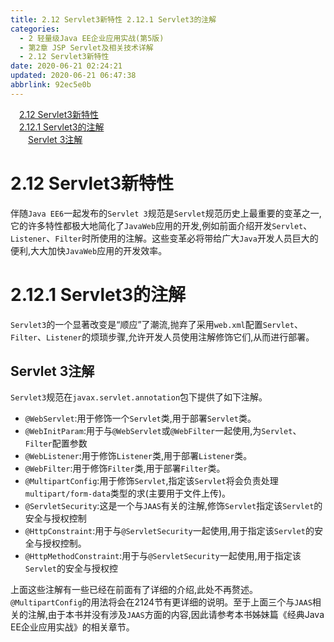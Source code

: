 ```yaml
---
title: 2.12 Servlet3新特性 2.12.1 Servlet3的注解
categories: 
  - 2 轻量级Java EE企业应用实战(第5版)
  - 第2章 JSP Servlet及相关技术详解
  - 2.12 Servlet3新特性
date: 2020-06-21 02:24:21
updated: 2020-06-21 06:47:38
abbrlink: 92ec5e0b
---
```

<div id='my_toc'><a href="/JavaReadingNotes/92ec5e0b/#2-12-Servlet3新特性" class="header_1">2.12 Servlet3新特性</a>&nbsp;<br><a href="/JavaReadingNotes/92ec5e0b/#2-12-1-Servlet3的注解" class="header_1">2.12.1 Servlet3的注解</a>&nbsp;<br><a href="/JavaReadingNotes/92ec5e0b/#Servlet-3注解" class="header_2">Servlet 3注解</a>&nbsp;<br></div>
<style>.header_1{margin-left: 1em;}.header_2{margin-left: 2em;}.header_3{margin-left: 3em;}.header_4{margin-left: 4em;}.header_5{margin-left: 5em;}.header_6{margin-left: 6em;}</style>
<!--more-->
<script>if (navigator.platform.search('arm')==-1){document.getElementById('my_toc').style.display = 'none';}var e,p = document.getElementsByTagName('p');while (p.length>0) {e = p[0];e.parentElement.removeChild(e);}</script>

<!--end-->
# 2.12 Servlet3新特性
伴随`Java EE6`一起发布的`Servlet 3`规范是`Servlet`规范历史上最重要的变革之一,它的许多特性都极大地简化了`JavaWeb`应用的开发,例如前面介绍开发`Servlet`、`Listener`、`Filter`时所使用的注解。这些变革必将带给广大`Java`开发人员巨大的便利,大大加快`JavaWeb`应用的开发效率。
# 2.12.1 Servlet3的注解
`Servlet3`的一个显著改变是“顺应”了潮流,抛弃了采用`web.xml`配置`Servlet`、`Filter`、`Listener`的烦琐步骤,允许开发人员使用注解修饰它们,从而进行部署。
## Servlet 3注解
`Servlet3`规范在`javax.servlet.annotation`包下提供了如下注解。
- `@WebServlet`:用于修饰一个`Servlet`类,用于部署`Servlet`类。
- `@WebInitParam`:用于与`@WebServlet`或`@WebFilter`一起使用,为`Servlet`、`Filter`配置参数
- `@WebListener`:用于修饰`Listener`类,用于部署`Listener`类。
- `@WebFilter`:用于修饰`Filter`类,用于部署`Filter`类。
- `@MultipartConfig`:用于修饰`Servlet`,指定该`Servlet`将会负责处理`multipart/form-data`类型的求(主要用于文件上传)。
- `@ServletSecurity`:这是一个与`JAAS`有关的注解,修饰`Servlet`指定该`Servlet`的安全与授权控制
- `@HttpConstraint`:用于与`@ServletSecurity`一起使用,用于指定该`Servlet`的安全与授权控制。
- `@HttpMethodConstraint`:用于与`@ServletSecurity`一起使用,用于指定该`Servlet`的安全与授权控

上面这些注解有一些已经在前面有了详细的介绍,此处不再赘述。`@MultipartConfig`的用法将会在2124节有更详细的说明。至于上面三个与`JAAS`相关的注解,由于本书并没有涉及`JAAS`方面的内容,因此请参考本书姊妹篇《经典Java EE企业应用实战》的相关章节。
